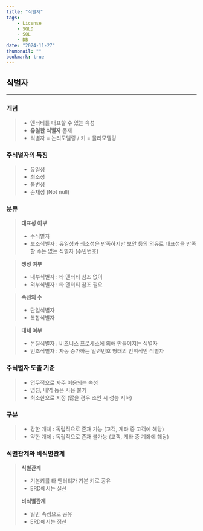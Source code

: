 ```yaml
---
title: "식별자"
tags:
    - License
    - SQLD
    - SQL
    - DB
date: "2024-11-27"
thumbnail: ""
bookmark: true
---
```


## 식별자
---

### 개념
> - 엔터티를 대표할 수 있는 속성
> - **유일한 식별자** 존재
> - 식별자 = 논리모델링 / 키 = 물리모델링


### 주식별자의 특징
> - 유일성
> - 최소성
> - 불변성
> - 존재성 (Not null)


### 분류
> **대표성 여부**
> - 주식별자
> - 보조식별자 : 유일성과 최소성은 만족하지만 보안 등의 의유로 대표성을 만족할 수는 없는 식별자 (주민번호)

> **생성 여부**
> - 내부식별자 : 타 엔터티 참조 없이
> - 외부식별자 : 타 엔터티 참조 필요

> **속성의 수**
> - 단일식별자
> - 복합식별자

> **대체 여부**
> - 본질식별자 : 비즈니스 프로세스에 의해 만들어지는 식별자
> - 인조식별자 : 자동 증가하는 일련번호 형태의 인위적인 식별자


### 주식별자 도출 기준
> - 업무적으로 자주 이용되는 속성
> - 명칭, 내역 등은 사용 불가
> - 최소한으로 지정 (많을 경우 조인 시 성능 저하)


### 구분
> - 강한 개체 : 독립적으로 존재 가능 (고객, 계좌 중 고객에 해당)
> - 약한 개체 : 독립적으로 존재 불가능 (고객, 계좌 중 계좌에 해당)


### 식별관계와 비식별관계
> **식별관계**
> - 기본키를 타 엔터티가 기본 키로 공유
> - ERD에서는 실선
>
> **비식별관계**
> - 일반 속성으로 공유
> - ERD에서는 점선
